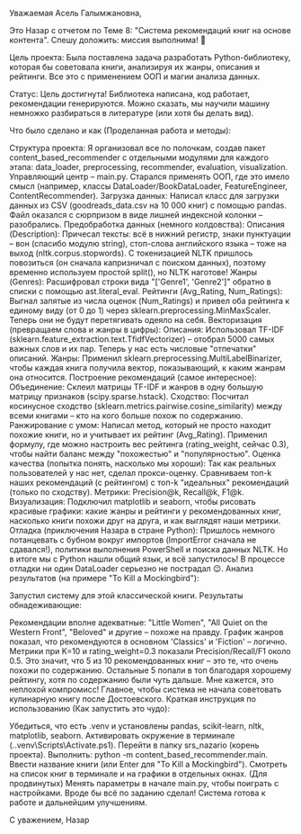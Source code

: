 Уважаемая Асель Галымжановна,

Это Назар с отчетом по Теме 8: "Система рекомендаций книг на основе контента". Спешу доложить: миссия выполнима! 💪

Цель проекта: Была поставлена задача разработать Python-библиотеку, которая бы советовала книги, анализируя их жанры, описания и рейтинги. Все это с применением ООП и магии анализа данных.

Статус: Цель достигнута! Библиотека написана, код работает, рекомендации генерируются. Можно сказать, мы научили машину немножко разбираться в литературе (или хотя бы делать вид).

Что было сделано и как (Проделанная работа и методы):

Структура проекта: Я организовал все по полочкам, создав пакет content_based_recommender с отдельными модулями для каждого этапа: data_loader, preprocessing, recommender, evaluation, visualization. Управляющий центр – main.py. Старался применять ООП, где это имело смысл (например, классы DataLoader/BookDataLoader, FeatureEngineer, ContentRecommender).
Загрузка данных: Написал класс для загрузки данных из CSV (goodreads_data.csv на 10 000 книг) с помощью pandas. Файл оказался с сюрпризом в виде лишней индексной колонки – разобрались.
Предобработка данных (немного колдовства):
Описания (Description): Причесал тексты: всё в нижний регистр, знаки пунктуации – вон (спасибо модулю string), стоп-слова английского языка – тоже на выход (nltk.corpus.stopwords). С токенизацией NLTK пришлось повозиться (он сначала капризничал с поиском данных), поэтому временно используем простой split(), но NLTK наготове!
Жанры (Genres): Расшифровал строки вида "['Genre1', 'Genre2']" обратно в списки с помощью ast.literal_eval.
Рейтинги (Avg_Rating, Num_Ratings): Выгнал запятые из числа оценок (Num_Ratings) и привел оба рейтинга к единому виду (от 0 до 1) через sklearn.preprocessing.MinMaxScaler. Теперь они не будут перетягивать одеяло на себя.
Векторизация (превращаем слова и жанры в цифры):
Описания: Использовал TF-IDF (sklearn.feature_extraction.text.TfidfVectorizer) – отобрал 5000 самых важных слов и их пар. Теперь у нас есть числовые "отпечатки" описаний.
Жанры: Применил sklearn.preprocessing.MultiLabelBinarizer, чтобы каждая книга получила вектор, показывающий, к каким жанрам она относится.
Построение рекомендаций (самое интересное):
Объединение: Склеил матрицы TF-IDF и жанров в одну большую матрицу признаков (scipy.sparse.hstack).
Сходство: Посчитал косинусное сходство (sklearn.metrics.pairwise.cosine_similarity) между всеми книгами – кто на кого больше похож по содержанию.
Ранжирование с умом: Написал метод, который не просто находит похожие книги, но и учитывает их рейтинг (Avg_Rating). Применил формулу, где можно настроить вес рейтинга (rating_weight, сейчас 0.3), чтобы найти баланс между "похожестью" и "популярностью".
Оценка качества (попытка понять, насколько мы хороши): Так как реальных пользователей у нас нет, сделал прокси-оценку. Сравниваем топ-k наших рекомендаций (с рейтингом) с топ-k "идеальных" рекомендаций (только по сходству). Метрики: Precision@k, Recall@k, F1@k.
Визуализация: Подключил matplotlib и seaborn, чтобы рисовать красивые графики: какие жанры и рейтинги у рекомендованных книг, насколько книги похожи друг на друга, и как выглядят наши метрики.
Отладка (приключения Назара в стране Python): Пришлось немного потанцевать с бубном вокруг импортов (ImportError сначала не сдавался!), политики выполнения PowerShell и поиска данных NLTK. Но в итоге мы с Python нашли общий язык, и всё запустилось! В процессе отладки ни один DataLoader серьезно не пострадал 😉.
Анализ результатов (на примере "To Kill a Mockingbird"):

Запустил систему для этой классической книги. Результаты обнадеживающие:

Рекомендации вполне адекватные: "Little Women", "All Quiet on the Western Front", "Beloved" и другие – похоже на правду.
График жанров показал, что рекомендуются в основном 'Classics' и 'Fiction' – логично.
Метрики при K=10 и rating_weight=0.3 показали Precision/Recall/F1 около 0.5. Это значит, что 5 из 10 рекомендованных книг – это те, что очень похожи по содержанию. Остальные 5 попали в топ благодаря хорошему рейтингу, хотя по содержанию были чуть дальше. Мне кажется, это неплохой компромисс! Главное, чтобы система не начала советовать кулинарную книгу после Достоевского.
Краткая инструкция по использованию (Как запустить это чудо):

Убедиться, что есть .venv и установлены pandas, scikit-learn, nltk, matplotlib, seaborn.
Активировать окружение в терминале (.\.venv\Scripts\Activate.ps1).
Перейти в папку srs_nazario (корень проекта).
Выполнить: python -m content_based_recommender.main.
Ввести название книги (или Enter для "To Kill a Mockingbird").
Смотреть на список книг в терминале и на графики в отдельных окнах.
(Для продвинутых) Менять параметры в начале main.py, чтобы поиграть с настройками.
Вроде бы всё по заданию сделал! Система готова к работе и дальнейшим улучшениям.

С уважением,
Назар
